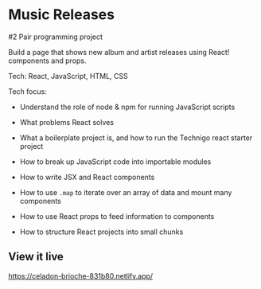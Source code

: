 # Music Releases

#2 Pair programming project

Build a page that shows new album and artist releases using React! components and props.

Tech: React, JavaScript, HTML, CSS

Tech focus:

- Understand the role of node & npm for running JavaScript scripts

- What problems React solves

- What a boilerplate project is, and how to run the Technigo react starter project

- How to break up JavaScript code into importable modules

- How to write JSX and React components

- How to use `.map` to iterate over an array of data and mount many components

- How to use React props to feed information to components

- How to structure React projects into small chunks

## View it live
https://celadon-brioche-831b80.netlify.app/
